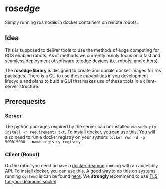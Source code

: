 # ros*edge*
Simply running ros nodes in docker containers on remote robots.

## Idea
This is supposed to deliver tools to use the methods of edge computing for ROS enabled robots.
As of methods we currently mainly focus on a fast and seamless deployment of software to edge devices (i.e. robots, and others).

The **rosedge library** is designed to create and update docker images for ros packages.
There is a CLI to use these capabilities in you development lifecycle and plans to build a GUI that makes use of these tools in a client-server structure.

## Prerequesits
### Server
The python packages required by the server can be installed via `sudo pip install -r requirements.txt`. 
To install docker, you can use [this](https://docs.docker.com/engine/installation/linux/ubuntu/).
You will also need to run a docker registry on your system: `docker run -d -p 5000:5000 --name registry registry`

### Client (Robot)
On the robot you need to have a [docker deamon](https://docs.docker.com/edge/engine/reference/commandline/dockerd/) running with an accesibly API. 
To install docker, you can use [this](https://docs.docker.com/engine/installation/linux/ubuntu/).
A good way to do this on systems running `systemd` is can be found [here](https://www.campalus.com/enable-remote-tcp-connections-to-docker-host-running-ubuntu-15-04/).
We **strongly** recommend to use [TLS for your deamons socket](http://lnr.li/60LYw/)
